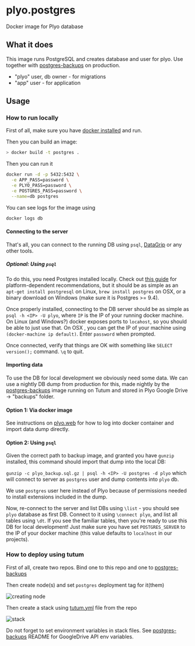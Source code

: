 # plyo.postgres

Docker image for Plyo database

## What it does

This image runs PostgreSQL and creates database and user for plyo. Use together with
[postgres-backups](https://github.com/plyo/plyo.postgres-backups) on production.

- "plyo" user, db owner - for migrations
- "app" user - for application

## Usage

### How to run locally

First of all, make sure you have [docker installed](https://docs.docker.com/engine/installation/mac/) and run.

Then you can build an image:
```bash
> docker build -t postgres .
```

Then you can run it
```bash
docker run -d -p 5432:5432 \
  -e APP_PASS=password \
  -e PLYO_PASS=password \
  -e POSTGRES_PASS=password \
  --name=db postgres
```

You can see logs for the image using
```bash
docker logs db
```

#### Connecting to the server
That's all, you can connect to the running DB using `psql`, [DataGrip](https://www.jetbrains.com/datagrip/) or any other tools.

##### Optional: Using `psql`
 To do this, you need Postgres installed locally. Check out [this guide](https://www.codefellows.org/blog/three-battle-tested-ways-to-install-postgresql) for platform-dependent recommendations, but it should be as simple as an `apt-get install postgresql` on Linux, `brew install postgres` on OSX, or a binary download on Windows (make sure it is Postgres >= 9.4).

Once properly installed, connecting to the DB server should be as simple as `psql -h <IP> -U plyo`, where `IP` is the IP of your running docker machine. On Linux (and Windows?) docker exposes ports to `locahost`, so you should be able to just use that. On OSX , you can get the IP of your machine using `(docker-machine ip default)`. Enter `password` when prompted.

Once connected, verify that things are OK with something like `SELECT version();` command. `\q` to quit.

#### Importing data
To use the DB for local development we obviously need some data. We can use a nightly DB dump from production for this, made nightly by the [postgres-backups](https://github.com/plyo/plyo.postgres-backups) image running on Tutum and stored in Plyo Google Drive -> "backups" folder.

#### Option 1: Via docker image
See instructions on [plyo.web](https://github.com/plyo/plyo.web#configure-local-database) for how to log into docker container and import data dump directly.

#### Option 2: Using `psql`
Given the correct path to backup image, and granted you have `gunzip` installed, this command should import that dump into the local DB:

`gunzip -c plyo_backup.sql.gz | psql -h <IP> -U postgres -d plyo` which will connect to server as `postgres` user and dump contents into `plyo` db.

We use `postgres` user here instead of Plyo because of permissions needed to install extensions included in the dump.

Now, re-connect to the server and list DBs using `\list` - you should see `plyo` database as first DB. Connect to it using `\connect plyo`, and list all tables using `\dt`. If you see the familiar tables, then you're ready to use this DB for local development! Just make sure you have set `POSTGRES_SERVER` to the IP of your docker machine (this value defaults to `localhost` in our projects).

### How to deploy using tutum

First of all, create two repos. Bind one to this repo and one to [postgres-backups](https://github.com/plyo/plyo.postgres-backups)

Then create node(s) and set `postgres` deployment tag for it(them)

![creating node](http://i.imgur.com/Zu1Ly4S.png)

Then create a stack using [tutum.yml](https://github.com/plyo/plyo.postgres/blob/master/tutum.yml) file from the repo

![stack](http://i.imgur.com/lq5il2i.png)

Do not forget to set environment variables in stack files. See [postgres-backups](https://github.com/plyo/plyo.postgres-backups) README for GoogleDrive API env variables.
